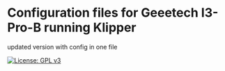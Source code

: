 # Configuration files for Geeetech I3-Pro-B running Klipper
updated version with config in one file


[![License: GPL v3](https://img.shields.io/badge/License-GPLv3-blue.svg)](https://www.gnu.org/licenses/gpl-3.0)
